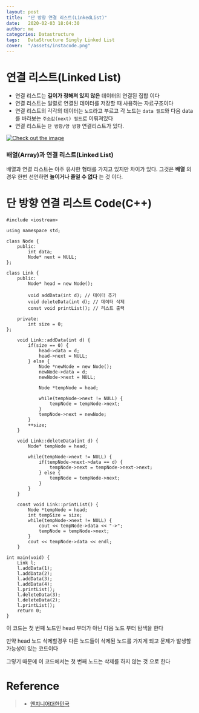 ```yaml
---
layout: post
title:  "단 방향 연결 리스트(LinkedList)"
date:   2020-02-03 18:04:30
author: me
categories: Datastructure
tags:	DataStructure Singly Linked List
cover:  "/assets/instacode.png"
---
```



# 연결 리스트(Linked List)
* 연결 리스트는 __길이가 정해져 있지 않은__ 데이터의 연결된 집합 이다
* 연결 리스트는 일렬로 연결된 데이터를 저장할 때 사용하는 자료구조이다
* 연결 리스트의 각각의 데이터는 `노드`라고 부르고 각 노드는 `data 필드`와 다음 data를 바라보는 `주소값(next) 필드`로 이뤄져있다  
* 연결 리스트는 `단 방향/양 방향` 연결리스트가 있다.

<a href="{{ site.2020_datastructure_img }}/linkedlist1.JPG" data-lightbox="falcon9-large" data-title="Check out the image">
  <img src="{{ site.2020_datastructure_img }}/linkedlist1.JPG" title="Check out the image">
</a>

### 배열(Array)과 연결 리스트(Linked List)
배열과 연결 리스트는 아주 유사한 형태를 가지고 있지만 차이가 있다. 그것은 __배열__ 의 경우 한번 선언하면 __늘이거나 줄일 수 없다__ 는 것 이다.

# 단 방향 연결 리스트 Code(C++)
```
#include <iostream>

using namespace std;

class Node {
	public:
		int data;
		Node* next = NULL;
};

class Link {
	public:
		Node* head = new Node();
		
		void addData(int d); // 데이터 추가
		void deleteData(int d); // 데이터 삭제
		const void printList(); // 리스트 출력
		
	private:
		int size = 0;
};

	void Link::addData(int d) {
		if(size == 0) {
			head->data = d;
			head->next = NULL;
		} else {
			Node *newNode = new Node();
			newNode->data = d;
			newNode->next = NULL;
			
			Node *tempNode = head;
			
			while(tempNode->next != NULL) {
				tempNode = tempNode->next;
			}
			tempNode->next = newNode;
		}
		++size;
	}
	
	void Link::deleteData(int d) {
		Node* tempNode = head;
		
		while(tempNode->next != NULL) {
			if(tempNode->next->data == d) {
				tempNode->next = tempNode->next->next;
			} else {
				tempNode = tempNode->next;
			}
		}
	}
	
	const void Link::printList() {
		Node *tempNode = head;
		int tempSize = size;
		while(tempNode->next != NULL) {
			cout << tempNode->data << "->";
			tempNode = tempNode->next;
		}
		cout << tempNode->data << endl;
	}	

int main(void) {
	Link l;
	l.addData(1);
	l.addData(2);
	l.addData(3);
	l.addData(4);
	l.printList();
	l.deleteData(3);
	l.deleteData(2);
	l.printList();
	return 0;
}
```
이 코드는 첫 번째 노드인 head 부터가 아닌 다음 노드 부터 탐색을 한다

만약 head 노드 삭제할경우 다른 노드들이 삭제된 노드를 가지게 되고 문제가 발생할 가능성이 있는 코드이다

그렇기 때문에 이 코드에서는 첫 번째 노드는 삭제를 하지 않는 것 으로 한다

# Reference
> * [엔지니어대한민국](https://www.youtube.com/watch?v=DzGnME1jIwY)